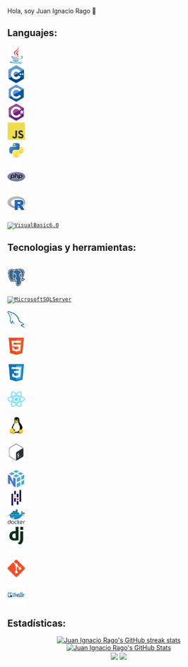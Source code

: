 Hola, soy Juan Ignacio Rago 👋

<h2> Languajes: </h2>

[<code target="_blank"><img src="https://github.com/devicons/devicon/blob/master/icons/java/java-original.svg" title="Java" alt="Java" width="40" height="40"/></code>](https://www.oracle.com/ar/java/technologies/)
[<code> <img src="https://github.com/devicons/devicon/blob/master/icons/cplusplus/cplusplus-original.svg" title="CPlusPlus" alt="CPlusPlus" target="_blank" width="40" height="40"/></code>](https://isocpp.org/)
[<code> <img src="https://github.com/devicons/devicon/blob/master/icons/c/c-original.svg" title="C" alt="C" target="_blank" width="40" height="40"/></code>](https://www.w3schools.com/c/index.php)
[<code> <img src="https://github.com/devicons/devicon/blob/master/icons/csharp/csharp-original.svg" title="C#" alt="C#" target="_blank" width="40" height="40"/></code>](https://learn.microsoft.com/es-es/dotnet/csharp/)
[<code> <img src="https://github.com/devicons/devicon/blob/master/icons/javascript/javascript-original.svg" title="JavaScript" alt="JavaScript" width="40" height="40"/></code>](https://developer.mozilla.org/en-US/docs/Web/JavaScript)
[<code> <img src="https://github.com/devicons/devicon/blob/master/icons/python/python-original.svg" title="Python" alt="Python" width="40" height="40"/> </code>](https://www.python.org/)
[<code> <img src="https://github.com/devicons/devicon/blob/master/icons/php/php-original.svg" title="PHP" alt="PHP" width="40" height="40"/> </code>](https://www.php.net/)
[<code> <img src="https://github.com/devicons/devicon/blob/master/icons/r/r-original.svg" title="R" alt="R" width="40" height="40"/> </code>](https://www.r-project.org/)
[<code> <img src="https://upload.wikimedia.org/wikipedia/en/e/e4/Visual_Basic_6.0_logo.png" title="VisualBasic6.0" alt="VisualBasic6.0" width="40" height="40"/></code>](https://es.wikipedia.org/wiki/Visual_Basic_for_Applications)

<h2> Tecnologias y herramientas: </h2>

  [<code> <img src="https://github.com/devicons/devicon/blob/master/icons/postgresql/postgresql-original.svg" title="PostgreSQL" alt="PostgreSQL" width="40" height="40"/> </code>](https://https://www.postgresql.org/)
  [<code> <img src="https://encrypted-tbn0.gstatic.com/images?q=tbn:ANd9GcTqdIQXzF-dH-Wf4OjNX72NPheEQVvRJdGWWA&usqp=CAU" title="
  MicrosoftSQLServer" alt="MicrosoftSQLServer" width="40" height="40"/> </code>](https://learn.microsoft.com/en-us/sql/sql-server/?view=sql-server-ver16)
  [<code> <img src="https://github.com/devicons/devicon/blob/master/icons/mysql/mysql-original.svg" title="MySQL" alt="MySQL" width="40" height="40"/> </code>](https://www.mysql.com/)
  [<code> <img src="https://github.com/devicons/devicon/blob/master/icons/html5/html5-original.svg" title="HTML5" alt="HTML5" width="40" height="40"/> </code>](https://developer.mozilla.org/en-US/docs/Web/HTML)
  [<code> <img src="https://github.com/devicons/devicon/blob/master/icons/css3/css3-original.svg" title="CSS3" alt="CSS3" width="40" height="40"/> </code>](https://developer.mozilla.org/en-US/docs/Web/CSS)
  [<code> <img src="https://github.com/devicons/devicon/blob/master/icons/react/react-original.svg" title="React" alt="React" width="40" height="40"/> </code>](https://es.reactjs.org/)
  [<code> <img src="https://github.com/devicons/devicon/blob/master/icons/linux/linux-original.svg" title="Linux" alt="Linux" width="40" height="40"/> </code>](https://linuxmint.com/)
  [<code> <img src="https://github.com/devicons/devicon/blob/master/icons/bash/bash-original.svg" title="Bash" alt="Bash" width="40" height="40"/> </code>](https://www.gnu.org/software/bash/bash.html)
  [<code> <img src="https://github.com/devicons/devicon/blob/master/icons/numpy/numpy-original.svg" title="NumPy" alt="NumPy" width="40" height="40"/></code>](https://es.wikipedia.org/wiki/NumPy)
  [<code> <img src="https://github.com/devicons/devicon/blob/master/icons/pandas/pandas-original.svg" title="Pandas" alt="Pandas" width="40" height="40"/></code>](https://es.wikipedia.org/wiki/Pandas_(software))
  [<code> <img src="https://github.com/devicons/devicon/blob/master/icons/docker/docker-original-wordmark.svg" title="Docker" alt="Docker" width="40" height="40"/></code>](https://www.docker.com/)
  [<code> <img src="https://github.com/devicons/devicon/blob/master/icons/django/django-plain.svg" title="Docker" alt="Django" width="40" height="40"/></code>](https://www.djangoproject.com/)
  
  [<code> <img src="https://github.com/devicons/devicon/blob/master/icons/git/git-original.svg" title="Git" alt="Git" width="40" height="40"/> </code>](https://git-scm.com/doc)
  [<code> <img src="https://github.com/devicons/devicon/blob/master/icons/trello/trello-plain-wordmark.svg" title="Trello" alt="Trello" width="40" height="40"/></code>](https://support.atlassian.com/trello/docs/what-is-trello/)
  
<!--
<h2> Tools: </h2>

[<code> <img src="https://github.com/devicons/devicon/blob/master/icons/django/django-plain-wordmark.svg" title="Django" alt="Django" width="40" height="40"/></code>](https://www.djangoproject.com/)


[<code> <img src="https://github.com/devicons/devicon/blob/master/icons/linux/linux-original.svg" title="Linux" alt="Linux" width="40" height="40"/> </code>](https://linuxmint.com/)
[<code> <img src="https://github.com/devicons/devicon/blob/master/icons/nginx/nginx-original.svg" title="NginX" alt="NginX" width="40" height="40"/> </code>](https://nginx.org/docs/)
[<code> <img src="https://github.com/devicons/devicon/blob/master/icons/figma/figma-original.svg" title="Figma" alt="Figma" width="40" height="40"/> </code>](https://help.figma.com/hc/)
[<code> <img src="https://upload.wikimedia.org/wikipedia/commons/thumb/d/d5/UML_logo.svg/800px-UML_logo.svg.png" title="UML" alt="UML" width="50" height="40"/> </code>](https://www.uml-diagrams.org/)
-->
<h2> Estadísticas: </h2>
<div align="center">
<a href="https://github.com/Malinowsk">
  <img src="https://github-readme-streak-stats.herokuapp.com/?user=Malinowsk&theme=dracula" alt="Juan Ignacio Rago's GitHub streak stats" />
</a>
<a href="https://github.com/Malinowsk">
  <img src="https://github-readme-stats.vercel.app/api?username=Malinowsk&count_private=true&show_icons=true&theme=dracula" alt="Juan Ignacio Rago's GitHub Stats" />
</a>
</div>

<div align="center">
  <img align="center" src="https://github-readme-stats.vercel.app/api?username=malinowsk&show_icons=true&include_all_commits=true&theme=buefy&hide_rank=true"/>
  <img align="center" src="https://github-readme-stats.vercel.app/api/top-langs/?username=malinowsk&layout=compact&theme=buefy&langs_count=8"/>
</div>
